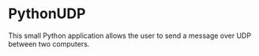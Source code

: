 # PythonUDP
This small Python application allows the user to send a message over UDP between two computers.
